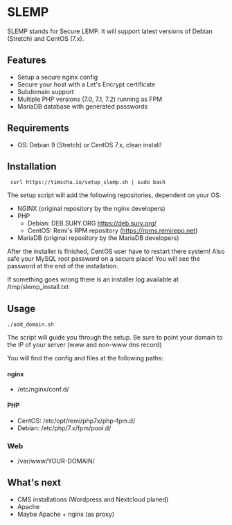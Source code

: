 # SLEMP

SLEMP stands for Secure LEMP.
It will support latest versions of Debian (Stretch) and CentOS (7.x).

## Features

- Setup a secure nginx config
- Secure your host with a Let's Encrypt certificate
- Subdomain support
- Multiple PHP versions (7.0, 7.1, 7.2) running as FPM
- MariaDB database with generated passwords

## Requirements

- OS: Debian 9 (Stretch) or CentOS 7.x, clean install!

## Installation
```
 curl https://timscha.io/setup_slemp.sh | sudo bash
```
The setup script will add the following repositories, dependent on your OS:

- NGINX (original repository by the nginx developers)
- PHP
  - Debian: DEB.SURY.ORG https://deb.sury.org/
  - CentOS: Remi's RPM repository (https://rpms.remirepo.net)
- MariaDB (original repository by the MariaDB developers)

After the installer is finished, CentOS user have to restart there system!
Also  safe your MySQL root password on a secure place! You will see the password at the end of the installation.

If something goes wrong there is an installer log available at /tmp/slemp_install.txt

## Usage
```
./add_domain.sh
```

The script will guide you through the setup.
Be sure to point your domain to the IP of your server (www and non-www dns record)

You will find the config and files at the following paths:

#### nginx
- /etc/nginx/conf.d/

#### PHP
- CentOS: /etc/opt/remi/php7x/php-fpm.d/
- Debian: /etc/php/7.x/fpm/pool.d/

### Web
- /var/www/YOUR-DOMAIN/

## What's next
- CMS installations (Wordpress and Nextcloud planed)
- Apache
- Maybe Apache + nginx (as proxy)
